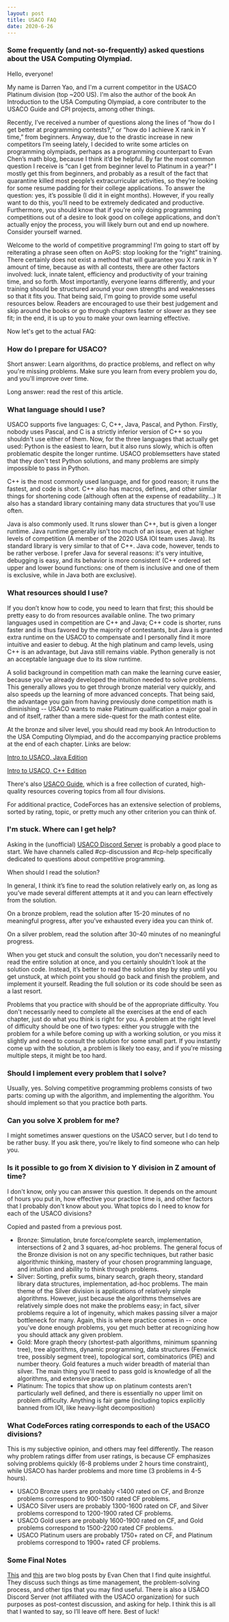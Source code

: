 ```yaml
---
layout: post
title: USACO FAQ
date: 2020-6-26 
---
```


### Some frequently (and not-so-frequently) asked questions about the USA Computing Olympiad.

Hello, everyone!

My name is Darren Yao, and I'm a current competitor in the USACO Platinum division (top ~200 US). I'm also the author of the book An Introduction to the USA Computing Olympiad, a core contributer to the USACO Guide and CPI projects, among other things.

Recently, I’ve received a number of questions along the lines of “how do I get better at programming contests?,” or “how do I achieve X rank in Y time,” from beginners. Anyway, due to the drastic increase in new competitors I’m seeing lately, I decided to write some articles on programming olympiads, perhaps as a programming counterpart to Evan Chen’s math blog, because I think it’d be helpful. 
By far the most common question I receive is “can I get from beginner level to Platinum in a year?” I mostly get this from beginners, and probably as a result of the fact that quarantine killed most people’s extracurricular activities, so they’re looking for some resume padding for their college applications. To answer the question: yes, it’s possible (I did it in eight months). However, if you really want to do this, you’ll need to be extremely dedicated and productive. Furthermore, you should know that if you’re only doing programming competitions out of a desire to look good on college applications, and don't actually enjoy the process, you will likely burn out and end up nowhere. Consider yourself warned.

Welcome to the world of competitive programming! I’m going to start off by reiterating a phrase seen often on AoPS: stop looking for the “right” training. There certainly does not exist a method that will guarantee you X rank in Y amount of time, because as with all contests, there are other factors involved: luck, innate talent, efficiency and productivity of your training time, and so forth. Most importantly, everyone learns differently, and your training should be structured around your own strengths and weaknesses so that it fits you. That being said, I'm going to provide some useful resources below. Readers are encouraged to use their best judgement and skip around the books or go through chapters faster or slower as they see fit; in the end, it is up to you to make your own learning effective.

Now let's get to the actual FAQ:

### How do I prepare for USACO?

Short answer: Learn algorithms, do practice problems, and reflect on why you're missing problems. Make sure you learn from every problem you do, and you'll improve over time.

Long answer: read the rest of this article.

### What language should I use?

USACO supports five languages: C, C++, Java, Pascal, and Python. Firstly, nobody uses Pascal, and C is a strictly inferior version of C++ so you shouldn't use either of them. Now, for the three languages that actually get used:
Python is the easiest to learn, but it also runs slowly, which is often problematic despite the longer runtime. USACO problemsetters have stated that they don't test Python solutions, and many problems are simply impossible to pass in Python.

C++ is the most commonly used language, and for good reason; it runs the fastest, and code is short. C++ also has macros, defines, and other similar things for shortening code (although often at the expense of readability...) It also has a standard library containing many data structures that you'll use often. 

Java is also commonly used. It runs slower than C++, but is given a longer runtime. Java runtime generally isn't too much of an issue, even at higher levels of competition (A member of the 2020 USA IOI team uses Java). Its standard library is very similar to that of C++. Java code, however, tends to be rather verbose. I prefer Java for several reasons: it's very intuitive, debugging is easy, and its behavior is more consistent (C++ ordered set upper and lower bound functions: one of them is inclusive and one of them is exclusive, while in Java both are exclusive).

### What resources should I use?

If you don’t know how to code, you need to learn that first; this should be pretty easy to do from resources available online. The two primary languages used in competition are C++ and Java; C++ code is shorter, runs faster and is thus favored by the majority of contestants, but Java is granted extra runtime on the USACO to compensate and I personally find it more intuitive and easier to debug. At the high platinum and camp levels, using C++ is an advantage, but Java still remains viable. Python generally is not an acceptable language due to its slow runtime.

A solid background in competition math can make the learning curve easier, because you've already developed the intuition needed to solve problems. This generally allows you to get through bronze material very quickly, and also speeds up the learning of more advanced concepts. That being said, the advantage you gain from having previously done competition math is diminishing -- USACO wants to make Platinum qualification a major goal in and of itself, rather than a mere side-quest for the math contest elite.

At the bronze and silver level, you should read my book An Introduction to the USA Computing Olympiad, and do the accompanying practice problems at the end of each chapter. Links are below:

[Intro to USACO, Java Edition](https://darrenyao.com/usacobook/java.pdf)

[Intro to USACO, C++ Edition](https://darrenyao.com/usacobook/cpp.pdf)

There's also [USACO Guide](https://usaco.guide/), which is a free collection of curated, high-quality resources covering topics from all four divisions. 

For additional practice, CodeForces has an extensive selection of problems, sorted by rating, topic, or pretty much any other criterion you can think of.

### I'm stuck. Where can I get help?

Asking in the (unofficial) [USACO Discord Server](discord.gg/bessMBe) is probably a good place to start. We have channels called #cp-discussion and #cp-help specifically dedicated to questions about competitive programming.

When should I read the solution?

In general, I think it’s fine to read the solution relatively early on, as long as you’ve made several different attempts at it and you can learn effectively from the solution.

On a bronze problem, read the solution after 15-20 minutes of no meaningful progress, after you’ve exhausted every idea you can think of.

On a silver problem, read the solution after 30-40 minutes of no meaningful progress.

When you get stuck and consult the solution, you don't necessarily need to read the entire solution at once, and you certainly shouldn’t look at the solution code. Instead, it’s better to read the solution step by step until you get unstuck, at which point you should go back and finish the problem, and implement it yourself. Reading the full solution or its code should be seen as a last resort.

Problems that you practice with should be of the appropriate difficulty. You don't necessarily need to complete all the exercises at the end of each chapter, just do what you think is right for you. A problem at the right level of difficulty should be one of two types: either you struggle with the problem for a while before coming up with a working solution, or you miss it slightly and need to consult the solution for some small part. If you instantly come up with the solution, a problem is likely too easy, and if you're missing multiple steps, it might be too hard.

### Should I implement every problem that I solve? 

Usually, yes. Solving competitive programming problems consists of two parts: coming up with the algorithm, and implementing the algorithm. You should implement so that you practice both parts.

### Can you solve X problem for me?

I might sometimes answer questions on the USACO server, but I do tend to be rather busy. If you ask there, you're likely to find someone who can help you. 

### Is it possible to go from X division to Y division in Z amount of time?

I don't know, only you can answer this question. It depends on the amount of hours you put in, how effective your practice time is, and other factors that I probably don't know about you.
What topics do I need to know for each of the USACO divisions?

Copied and pasted from a previous post.

- Bronze: Simulation, brute force/complete search, implementation, intersections of 2 and 3 squares, ad-hoc problems. The general focus of the Bronze division is not on any specific techniques, but rather basic algorithmic thinking, mastery of your chosen programming language, and intuition and ability to think through problems.
- Silver: Sorting, prefix sums, binary search, graph theory, standard library data structures, implementation, ad-hoc problems. The main theme of the Silver division is applications of relatively simple algorithms. However, just because the algorithms themselves are relatively simple does not make the problems easy; in fact, silver problems require a lot of ingenuity, which makes passing silver a major bottleneck for many. Again, this is where practice comes in -- once you've done enough problems, you get much better at recognizing how you should attack any given problem.
- Gold: More graph theory (shortest-path algorithms, minimum spanning tree), tree algorithms, dynamic programming, data structures (Fenwick tree, possibly segment tree), topological sort, combinatorics (PIE) and number theory. Gold features a much wider breadth of material than silver. The main thing you'll need to pass gold is knowledge of all the algorithms, and extensive practice.
- Platinum: The topics that show up on platinum contests aren't particularly well defined, and there is essentially no upper limit on problem difficulty. Anything is fair game (including topics explicitly banned from IOI, like heavy-light decomposition)

### What CodeForces rating corresponds to each of the USACO divisions?

This is my subjective opinion, and others may feel differently. The reason why problem ratings differ from user ratings, is because CF emphasizes solving problems quickly (6-8 problems under 2 hours time constraint), while USACO has harder problems and more time (3 problems in 4-5 hours).

- USACO Bronze users are probably <1400 rated on CF, and Bronze problems correspond to 900-1500 rated CF problems.
- USACO Silver users are probably 1300-1600 rated on CF, and Silver problems correspond to 1200-1900 rated CF problems.
- USACO Gold users are probably 1600-1900 rated on CF, and Gold problems correspond to 1500-2200 rated CF problems.
- USACO Platinum users are probably 1750+ rated on CF, and Platinum problems correspond to 1900+ rated CF problems.

### Some Final Notes

[This](https://web.evanchen.cc/FAQs/raqs.html) and [this](https://usamo.wordpress.com/2019/01/31/math-contest-platitudes-v3/) are two blog posts by Evan Chen that I find quite insightful. They discuss such things as time management, the problem-solving process, and other tips that you may find useful.
There is also a USACO Discord Server (not affiliated with the USACO organization) for such purposes as post-contest discussion, and asking for help.
I think this is all that I wanted to say, so I’ll leave off here. Best of luck!
